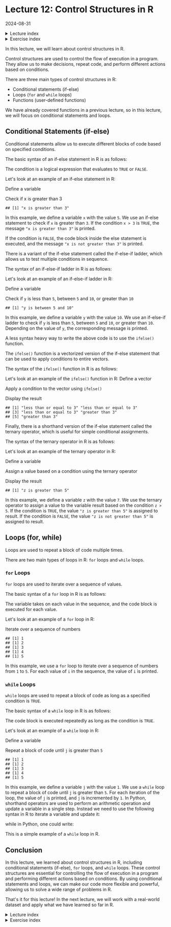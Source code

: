 # Lecture 12: Control Structures in R
2024-08-31

<!--html_preserve--><details>
  <summary>Lecture index</summary>

- [Lecture 1: Introduction to R](/lectures/lecture_01/lecture_01.md)
- [Lecture 2: Objects, Data Types, and Variables in R](/lectures/lecture_02/lecture_02.md)
- [Lecture 3: Arithmetic Operations in R](/lectures/lecture_03/lecture_03.md)
- [Lecture 4: Comparison and Logical Operators in R](/lectures/lecture_04/lecture_04.md)
- [Lecture 5: Vectors in R](/lectures/lecture_05/lecture_05.md)
- [Lecture 6: List in R](/lectures/lecture_06/lecture_06.md)
- [Lecture 7: Matrices in R](/lectures/lecture_07/lecture_07.md)
- [Lecture 8: Data Frames in R](/lectures/lecture_08/lecture_08.md)
- [Lecture 9: Functions in R](/lectures/lecture_09/lecture_09.md)
- [Lecture 10: Indexing using Logical Vectors in R](/lectures/lecture_10/lecture_10.md)
- [Lecture 11: Factors in R](/lectures/lecture_11/lecture_11.md)
- [Lecture 12: Control Structures in R](/lectures/lecture_12/lecture_12.md)
- [Lecture 13: A real-world example of using R for data analysis](/lectures/lecture_13/lecture_13.md)

</details><!--/html_preserve--><!--html_preserve--><details>
  <summary>Exercise index</summary>

  - [Exercise 1: Introduction to R](/exercises/exercise_01/exercise_01.md)
  - [Exercise 1 Solutions: Introduction to R](/exercises/exercise_01/exercise_01_solutions.md)
  - [Exercise 2: Objects, Data Types, and Variables in R](/exercises/exercise_02/exercise_02.md)
  - [Exercise 2 Solutions: Objects, Data Types, and Variables in R](/exercises/exercise_02/exercise_02_solutions.md)
  - [Exercise 3: Arithmetic Operations in R](/exercises/exercise_03/exercise_03.md)
  - [Exercise 3 Solutions: Arithmetic Operations in R](/exercises/exercise_03/exercise_03_solutions.md)
  - [Exercise 4: Comparison and Logical Operators in R](/exercises/exercise_04/exercise_04.md)
  - [Exercise 4 Solutions: Comparison and Logical Operators in R](/exercises/exercise_04/exercise_04_solutions.md)
  - [Exercise 5: Vectors in R](/exercises/exercise_05/exercise_05.md)
  - [Exercise 5 Solutions: Vectors in R](/exercises/exercise_05/exercise_05_solutions.md)
  - [Exercise 6: List in R](/exercises/exercise_06/exercise_06.md)
  - [Exercise 6 Solutions: List in R](/exercises/exercise_06/exercise_06_solutions.md)
  - [Exercise 7: Matrices in R](/exercises/exercise_07/exercise_07.md)
  - [Exercise 7 Solutions: Matrices in R](/exercises/exercise_07/exercise_07_solutions.md)
  - [Exercise 8: Data Frames in R](/exercises/exercise_08/exercise_08.md)
  - [Exercise 8 Solutions: Data Frames in R](/exercises/exercise_08/exercise_08_solutions.md)
  - [Exercise 9: Functions in R](/exercises/exercise_09/exercise_09.md)
  - [Exercise 9 Solutions: Functions in R](/exercises/exercise_09/exercise_09_solutions.md)
  - [Exercise 10: Indexing using Logical Vectors in R](/exercises/exercise_10/exercise_10.md)
  - [Exercise 10 Solutions: Indexing using Logical Vectors in R](/exercises/exercise_10/exercise_10_solutions.md)
  - [Exercise 11: Factors in R](/exercises/exercise_11/exercise_11.md)
  - [Exercise 11 Solutions: Factors in R](/exercises/exercise_11/exercise_11_solutions.md)
  - [Exercise 12: Control Structures in R](/exercises/exercise_12/exercise_12.md)
  - [Exercise 12 Solutions: Control Structures in R](/exercises/exercise_12/exercise_12_solutions.md)
  - [Exercise 13: A real-world example of using R for data analysis](/exercises/exercise_13/exercise_13.md)
  - [Exercise 13 Solutions: A real-world example of using R for data
  analysis](/exercises/exercise_13/exercise_13_solutions.md)

</details><!--/html_preserve-->


In this lecture, we will learn about control structures in R.

Control structures are used to control the flow of execution in a program.
They allow us to make decisions, repeat code, and perform different actions
based on conditions.

There are three main types of control structures in R:

- Conditional statements (if-else)
- Loops (`for` and `while` loops)
- Functions (user-defined functions)

We have already covered functions in a previous lecture, so in this lecture,
we will focus on conditional statements and loops.

## Conditional Statements (if-else)

Conditional statements allow us to execute different blocks of code based on
specified conditions.

The basic syntax of an if-else statement in R is as follows:




The condition is a logical expression that evaluates to `TRUE` or `FALSE`.

Let's look at an example of an if-else statement in R:

Define a variable



Check if x is greater than 3


```
## [1] "x is greater than 3"
```

In this example, we define a variable `x` with the value `5`. We use an
if-else statement to check if `x` is greater than `3`. If the condition `x >
3` is `TRUE`, the message `"x is greater than 3"` is printed.

If the condition is `FALSE`, the code block inside the else statement is
executed, and the message `"x is not greater than 3"` is printed.

There is a variant of the if-else statement called the if-else-if ladder,
which allows us to test multiple conditions in sequence.

The syntax of an if-else-if ladder in R is as follows:




Let's look at an example of an if-else-if ladder in R:

Define a variable



Check if `y` is less than `5`, between `5` and `10`, or greater than `10`


```
## [1] "y is between 5 and 10"
```

In this example, we define a variable `y` with the value `10`. We use an
if-else-if ladder to check if `y` is less than `5`, between `5` and `10`, or
greater than `10`. Depending on the value of `y`, the corresponding message
is printed.

A less syntax heavy way to write the above code is to use the `ifelse()`
function.

The `ifelse()` function is a vectorized version of the if-else statement that
can be used to apply conditions to entire vectors.

The syntax of the `ifelse()` function in R is as follows:




Let's look at an example of the `ifelse()` function in R:
Define a vector



Apply a condition to the vector using `ifelse()`



Display the result


```
## [1] "less than or equal to 3" "less than or equal to 3"
## [3] "less than or equal to 3" "greater than 3"         
## [5] "greater than 3"
```

Finally, there is a shorthand version of the if-else statement called the
ternary operator, which is useful for simple conditional assignments.

The syntax of the ternary operator in R is as follows:



Let's look at an example of the ternary operator in R:

Define a variable



Assign a value based on a condition using the ternary operator



Display the result


```
## [1] "z is greater than 5"
```

In this example, we define a variable `z` with the value `7`. We use the
ternary operator to assign a value to the variable result based on the
condition `z > 5`. If the condition is `TRUE`, the value `"z is greater than
5"` is assigned to result. If the condition is `FALSE`, the value `"z is not
greater than 5"` is assigned to result.

## Loops (for, while)

Loops are used to repeat a block of code multiple times.

There are two main types of loops in R: `for` loops and `while` loops.

### `for` Loops

`for` loops are used to iterate over a sequence of values.

The basic syntax of a `for` loop in R is as follows:




The variable takes on each value in the sequence, and the code block is
executed for each value.

Let's look at an example of a `for` loop in R:

Iterate over a sequence of numbers


```
## [1] 1
## [1] 2
## [1] 3
## [1] 4
## [1] 5
```

In this example, we use a `for` loop to iterate over a sequence of numbers
from `1` to `5`. For each value of `i` in the sequence, the value of `i` is
printed.

### `while` Loops

`while` loops are used to repeat a block of code as long as a specified
condition is `TRUE`.

The basic syntax of a `while` loop in R is as follows:



The code block is executed repeatedly as long as the condition is `TRUE`.

Let's look at an example of a `while` loop in R:

Define a variable



Repeat a block of code until `j` is greater than `5`


```
## [1] 1
## [1] 2
## [1] 3
## [1] 4
## [1] 5
```

In this example, we define a variable `j` with the value `1`. We use a
`while` loop to repeat a block of code until `j` is greater than `5`. For
each iteration of the loop, the value of `j` is printed, and `j` is
incremented by `1`. In Python, shorthand operators are used to perform an
arithmetic operation and update a variable in a single step. Instead we need
to use the following syntax in R to iterate a variable and update it:



while in Python, one could write:




This is a simple example of a `while` loop in R.

## Conclusion

In this lecture, we learned about control structures in R, including
conditional statements (if-else), `for` loops, and `while` loops. These
control structures are essential for controlling the flow of execution in a
program and performing different actions based on conditions. By using
conditional statements and loops, we can make our code more flexible and
powerful, allowing us to solve a wide range of problems in R.

That's it for this lecture! In the next lecture, we will work with a
real-world dataset and apply what we have learned so far in R.


<!--html_preserve--><details>
  <summary>Lecture index</summary>

- [Lecture 1: Introduction to R](/lectures/lecture_01/lecture_01.md)
- [Lecture 2: Objects, Data Types, and Variables in R](/lectures/lecture_02/lecture_02.md)
- [Lecture 3: Arithmetic Operations in R](/lectures/lecture_03/lecture_03.md)
- [Lecture 4: Comparison and Logical Operators in R](/lectures/lecture_04/lecture_04.md)
- [Lecture 5: Vectors in R](/lectures/lecture_05/lecture_05.md)
- [Lecture 6: List in R](/lectures/lecture_06/lecture_06.md)
- [Lecture 7: Matrices in R](/lectures/lecture_07/lecture_07.md)
- [Lecture 8: Data Frames in R](/lectures/lecture_08/lecture_08.md)
- [Lecture 9: Functions in R](/lectures/lecture_09/lecture_09.md)
- [Lecture 10: Indexing using Logical Vectors in R](/lectures/lecture_10/lecture_10.md)
- [Lecture 11: Factors in R](/lectures/lecture_11/lecture_11.md)
- [Lecture 12: Control Structures in R](/lectures/lecture_12/lecture_12.md)
- [Lecture 13: A real-world example of using R for data analysis](/lectures/lecture_13/lecture_13.md)

</details><!--/html_preserve--><!--html_preserve--><details>
  <summary>Exercise index</summary>

  - [Exercise 1: Introduction to R](/exercises/exercise_01/exercise_01.md)
  - [Exercise 1 Solutions: Introduction to R](/exercises/exercise_01/exercise_01_solutions.md)
  - [Exercise 2: Objects, Data Types, and Variables in R](/exercises/exercise_02/exercise_02.md)
  - [Exercise 2 Solutions: Objects, Data Types, and Variables in R](/exercises/exercise_02/exercise_02_solutions.md)
  - [Exercise 3: Arithmetic Operations in R](/exercises/exercise_03/exercise_03.md)
  - [Exercise 3 Solutions: Arithmetic Operations in R](/exercises/exercise_03/exercise_03_solutions.md)
  - [Exercise 4: Comparison and Logical Operators in R](/exercises/exercise_04/exercise_04.md)
  - [Exercise 4 Solutions: Comparison and Logical Operators in R](/exercises/exercise_04/exercise_04_solutions.md)
  - [Exercise 5: Vectors in R](/exercises/exercise_05/exercise_05.md)
  - [Exercise 5 Solutions: Vectors in R](/exercises/exercise_05/exercise_05_solutions.md)
  - [Exercise 6: List in R](/exercises/exercise_06/exercise_06.md)
  - [Exercise 6 Solutions: List in R](/exercises/exercise_06/exercise_06_solutions.md)
  - [Exercise 7: Matrices in R](/exercises/exercise_07/exercise_07.md)
  - [Exercise 7 Solutions: Matrices in R](/exercises/exercise_07/exercise_07_solutions.md)
  - [Exercise 8: Data Frames in R](/exercises/exercise_08/exercise_08.md)
  - [Exercise 8 Solutions: Data Frames in R](/exercises/exercise_08/exercise_08_solutions.md)
  - [Exercise 9: Functions in R](/exercises/exercise_09/exercise_09.md)
  - [Exercise 9 Solutions: Functions in R](/exercises/exercise_09/exercise_09_solutions.md)
  - [Exercise 10: Indexing using Logical Vectors in R](/exercises/exercise_10/exercise_10.md)
  - [Exercise 10 Solutions: Indexing using Logical Vectors in R](/exercises/exercise_10/exercise_10_solutions.md)
  - [Exercise 11: Factors in R](/exercises/exercise_11/exercise_11.md)
  - [Exercise 11 Solutions: Factors in R](/exercises/exercise_11/exercise_11_solutions.md)
  - [Exercise 12: Control Structures in R](/exercises/exercise_12/exercise_12.md)
  - [Exercise 12 Solutions: Control Structures in R](/exercises/exercise_12/exercise_12_solutions.md)
  - [Exercise 13: A real-world example of using R for data analysis](/exercises/exercise_13/exercise_13.md)
  - [Exercise 13 Solutions: A real-world example of using R for data
  analysis](/exercises/exercise_13/exercise_13_solutions.md)

</details><!--/html_preserve-->

